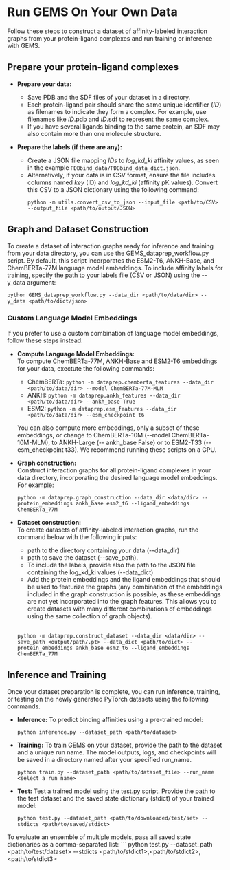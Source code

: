 # Run GEMS On Your Own Data

Follow these steps to construct a dataset of affinity-labeled interaction graphs from your protein-ligand complexes and run training or inference with GEMS.
## Prepare your protein-ligand complexes
* **Prepare your data:**
    * Save PDB and the SDF files of your dataset in a directory.
    * Each protein-ligand pair should share the same unique identifier (_ID_) as filenames to indicate they form a complex. For example, use filenames like _ID_.pdb and _ID_.sdf to represent the same complex.
    * If you have several ligands binding to the same protein, an SDF may also contain more than one molecule structure.

* **Prepare the labels (if there are any):**
    * Create a JSON file mapping _IDs_ to _log_kd_ki_ affinity values, as seen in the example `PDBbind_data/PDBbind_data_dict.json`.
    * Alternatively, if your data is in CSV format, ensure the file includes columns named _key_ (ID) and _log_kd_ki_ (affinity pK values). Convert this CSV to a JSON dictionary using the following command:
        ```
        python -m utils.convert_csv_to_json --input_file <path/to/CSV> --output_file <path/to/output/JSON>
        ```

## Graph and Dataset Construction

To create a dataset of interaction graphs ready for inference and training from your data directory, you can use the GEMS_dataprep_workflow.py script. By default, this script incorporates the ESM2-T6, ANKH-Base, and ChemBERTa-77M language model embeddings. To include affinity labels for training, specify the path to your labels file (CSV or JSON) using the --y_data argument:
```
python GEMS_dataprep_workflow.py --data_dir <path/to/data/dir> --y_data <path/to/dict/json>
```

### Custom Language Model Embeddings
If you prefer to use a custom combination of language model embeddings, follow these steps instead:

* **Compute Language Model Embeddings:** <br />
To compute ChemBERTa-77M, ANKH-Base and ESM2-T6 embeddings for your data, exectute the following commands:

    * ChemBERTa:     ```python -m dataprep.chemberta_features --data_dir <path/to/data/dir> --model ChemBERTa-77M-MLM``` <br />
    * ANKH:          ```python -m dataprep.ankh_features --data_dir <path/to/data/dir> --ankh_base True``` <br />
    * ESM2:          ```python -m dataprep.esm_features --data_dir <path/to/data/dir> --esm_checkpoint t6``` <br />

   You can also compute more embeddings, only a subset of these embeddings, or change to ChemBERTa-10M (--model ChemBERTa-10M-MLM), to ANKH-Large (-- 
   ankh_base False) or to ESM2-T33 (--esm_checkpoint t33). We recommend running these scripts on a GPU.
  
* **Graph construction:** <br />
Construct interaction graphs for all protein-ligand complexes in your data directory, incorporating the desired language model embeddings. For example:
    ```
    python -m dataprep.graph_construction --data_dir <data/dir> --protein_embeddings ankh_base esm2_t6 --ligand_embeddings ChemBERTa_77M
    ```
  
* **Dataset construction:** <br />
To create datasets of affinity-labeled interaction graphs, run the command below with the following inputs:
    * path to the directory containing your data (--data_dir)
    * path to save the dataset (--save_path).
    * To include the labels, provide also the path to the JSON file containing the log_kd_ki values (--data_dict)
    * Add the protein embeddings and the ligand embeddings that should be used to featurize the graphs (any combination of the embeddings included in the graph construction is possible, as these embeddings are not yet incorporated into the graph features. This allows you to create datasets with many different combinations of embeddings using the same collection of graph objects).  <br /> <br />
    ```
    python -m dataprep.construct_dataset --data_dir <data/dir> --save_path <output/path/.pt> --data_dict <path/to/dict> --protein_embeddings ankh_base esm2_t6 --ligand_embeddings ChemBERTa_77M
    ```

## Inference and Training
Once your dataset preparation is complete, you can run inference, training, or testing on the newly generated PyTorch datasets using the following commands.

* **Inference:** To predict binding affinities using a pre-trained model:
    ```
    python inference.py --dataset_path <path/to/dataset>
    ```
    
* **Training:** To train GEMS on your dataset, provide the path to the dataset and a unique run name. The model outputs, logs, and checkpoints will be saved in a directory named after your specified run_name.
    ```
    python train.py --dataset_path <path/to/dataset_file> --run_name <select a run name>
    ```

* **Test:** Test a trained model using the test.py script. Provide the path to the test dataset and the saved state dictionary (stdict) of your trained model:
    ```
    python test.py --dataset_path <path/to/downloaded/test/set> --stdicts <path/to/saved/stdict>
    ```
To evaluate an ensemble of multiple models, pass all saved state dictionaries as a comma-separated list:
    ```
python test.py --dataset_path <path/to/test/dataset> --stdicts <path/to/stdict1>,<path/to/stdict2>,<path/to/stdict3>

